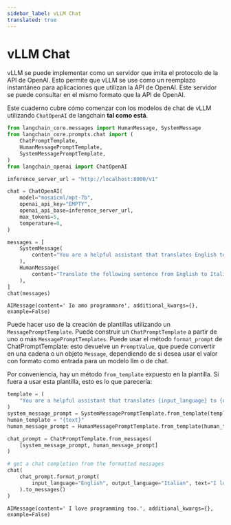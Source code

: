 ```yaml
---
sidebar_label: vLLM Chat
translated: true
---
```


# vLLM Chat

vLLM se puede implementar como un servidor que imita el protocolo de la API de OpenAI. Esto permite que vLLM se use como un reemplazo instantáneo para aplicaciones que utilizan la API de OpenAI. Este servidor se puede consultar en el mismo formato que la API de OpenAI.

Este cuaderno cubre cómo comenzar con los modelos de chat de vLLM utilizando `ChatOpenAI` de langchain **tal como está**.

```python
from langchain_core.messages import HumanMessage, SystemMessage
from langchain_core.prompts.chat import (
    ChatPromptTemplate,
    HumanMessagePromptTemplate,
    SystemMessagePromptTemplate,
)
from langchain_openai import ChatOpenAI
```

```python
inference_server_url = "http://localhost:8000/v1"

chat = ChatOpenAI(
    model="mosaicml/mpt-7b",
    openai_api_key="EMPTY",
    openai_api_base=inference_server_url,
    max_tokens=5,
    temperature=0,
)
```

```python
messages = [
    SystemMessage(
        content="You are a helpful assistant that translates English to Italian."
    ),
    HumanMessage(
        content="Translate the following sentence from English to Italian: I love programming."
    ),
]
chat(messages)
```

```output
AIMessage(content=' Io amo programmare', additional_kwargs={}, example=False)
```

Puede hacer uso de la creación de plantillas utilizando un `MessagePromptTemplate`. Puede construir un `ChatPromptTemplate` a partir de uno o más `MessagePromptTemplates`. Puede usar el método `format_prompt` de ChatPromptTemplate: esto devuelve un `PromptValue`, que puede convertir en una cadena o un objeto `Message`, dependiendo de si desea usar el valor con formato como entrada para un modelo llm o de chat.

Por conveniencia, hay un método `from_template` expuesto en la plantilla. Si fuera a usar esta plantilla, esto es lo que parecería:

```python
template = (
    "You are a helpful assistant that translates {input_language} to {output_language}."
)
system_message_prompt = SystemMessagePromptTemplate.from_template(template)
human_template = "{text}"
human_message_prompt = HumanMessagePromptTemplate.from_template(human_template)
```

```python
chat_prompt = ChatPromptTemplate.from_messages(
    [system_message_prompt, human_message_prompt]
)

# get a chat completion from the formatted messages
chat(
    chat_prompt.format_prompt(
        input_language="English", output_language="Italian", text="I love programming."
    ).to_messages()
)
```

```output
AIMessage(content=' I love programming too.', additional_kwargs={}, example=False)
```
